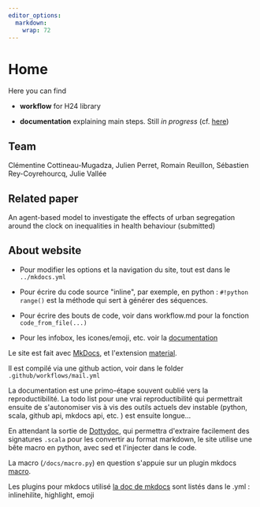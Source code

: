 ```yaml
---
editor_options: 
  markdown: 
    wrap: 72
---
```


# Home

Here you can find

-   **workflow** for H24 library

-   **documentation** explaining main steps. Still *in progress* (cf.
    [here](https://hackmd.io/IGeOfl9yQmmkekJzgTClMA?both))

## Team

Clémentine Cottineau-Mugadza, Julien Perret, Romain Reuillon, Sébastien
Rey-Coyrehourcq, Julie Vallée

## Related paper

An agent-based model to investigate the effects of urban segregation
around the clock on inequalities in health behaviour (submitted)

## About website

-   Pour modifier les options et la navigation du site, tout est dans le
    `../mkdocs.yml`

-   Pour écrire du code source "inline", par exemple, en python :
    `#!python range()` est la méthode qui sert à générer des séquences.

-   Pour écrire des bouts de code, voir dans workflow.md pour la
    fonction `code_from_file(...)`

-   Pour les infobox, les icones/emoji, etc. voir la
    [documentation](https://squidfunk.github.io/mkdocs-material/reference/admonitions/)

Le site est fait avec [MkDocs](https://www.mkdocs.org/), et l'extension
[material](https://squidfunk.github.io/mkdocs-material/).

Il est compilé via une github action, voir dans le folder
`.github/workflows/mail.yml`

La documentation est une primo-étape souvent oublié vers la
reproductibilité. La todo list pour une vrai reproductibilité qui
permettrait ensuite de s'autonomiser vis à vis des outils actuels dev
instable (python, scala, github api, mkdocs api, etc. ) est ensuite
longue...

En attendant la sortie de
[Dottydoc](https://dotty.epfl.ch/docs/usage/dottydoc.html), qui
permettra d'extraire facilement des signatures `.scala` pour les
convertir au format markdown, le site utilise une bête macro en python,
avec sed et l'injecter dans le code.

La macro (`/docs/macro.py`) en question s'appuie sur un plugin mkdocs
[macro](https://github.com/fralau/mkdocs_macros_plugin#macros-and-filters).

Les plugins pour mkdocs utilisé [la doc de
mkdocs](https://squidfunk.github.io/mkdocs-material/reference/abbreviations/)
sont listés dans le .yml : inlinehilite, highlight, emoji
